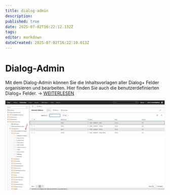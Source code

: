 ```yaml
---
title: dialog-admin
description: 
published: true
date: 2025-07-02T16:22:12.132Z
tags: 
editor: markdown
dateCreated: 2025-07-02T16:22:10.013Z
---
```


# Dialog-Admin

Mit dem Dialog-Admin können Sie die Inhaltsvorlagen aller Dialog+ Felder organisieren und bearbeiten. Hier finden Sie auch die benutzerdefinierten Dialog+ Felder. → [WEITERLESEN](../../../grundlagen/dialog-admin.md)

[![Dialog-Admin](../../../assets/images/de/administration/verwaltung/vordefinierte-inhalte/dialog-admin/1-da.png)](../../../assets/images/de/administration/verwaltung/vordefinierte-inhalte/dialog-admin/1-da.png)
